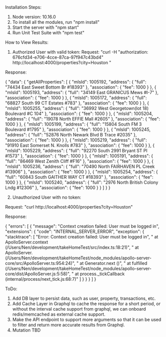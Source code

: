 
Installation Steps:

1. Node version: 10.16.0
2. To install all the modules, run "npm install"
3. Start the server with  "npm start"
4. Run Unit Test Suite with "npm test"

How to View Results:

1. Authorized User with valid token:
Request:
  "curl -H "authorization: 676cfd34-e706-4cce-87ca-97f947c43bd4" http://localhost:4000/properties\?city\=Houston "

Response:

{
    "data": {
        "getAllProperties": [
            {
                "mlsId": 1005192,
                "address": {
                    "full": "74434 East Sweet Bottom Br #18393"
                },
                "association": {
                    "fee": 1000
                }
            },
            {
                "mlsId": 1005193,
                "address": {
                    "full": "34149 East GRANICUS Mews #I-7"
                },
                "association": {
                    "fee": 1000
                }
            },
            {
                "mlsId": 1005172,
                "address": {
                    "full": "68827 South 99 CT Estates #783"
                },
                "association": {
                    "fee": 1000
                }
            },
            {
                "mlsId": 1005255,
                "address": {
                    "full": "36992 West Georgetown(lot 18) Boulevard #C 104"
                },
                "association": {
                    "fee": 1000
                }
            },
            {
                "mlsId": 1005204,
                "address": {
                    "full": "19078 North EFFIE Mall #2605"
                },
                "association": {
                    "fee": 1000
                }
            },
            {
                "mlsId": 1005199,
                "address": {
                    "full": "15804 South FM 3 Boulevard #1795"
                },
                "association": {
                    "fee": 1000
                }
            },
            {
                "mlsId": 1005245,
                "address": {
                    "full": "52876 North Newark Blvd B Trace #2035"
                },
                "association": {
                    "fee": 1000
                }
            },
            {
                "mlsId": 1005219,
                "address": {
                    "full": "91910 East Somerset N. Knolls #783"
                },
                "association": {
                    "fee": 1000
                }
            },
            {
                "mlsId": 1005229,
                "address": {
                    "full": "92270 South 2991 Bryant ST Pl #1573"
                },
                "association": {
                    "fee": 1000
                }
            },
            {
                "mlsId": 1005191,
                "address": {
                    "full": "86469 West Zenith Cliff #F16"
                },
                "association": {
                    "fee": 1000
                }
            },
            {
                "mlsId": 1005236,
                "address": {
                    "full": "70490 North FAIRHAVEN PL Creek #13906"
                },
                "association": {
                    "fee": 1000
                }
            },
            {
                "mlsId": 1005254,
                "address": {
                    "full": "60843 South GAITHER WAY CT #18393"
                },
                "association": {
                    "fee": 1000
                }
            },
            {
                "mlsId": 1005240,
                "address": {
                    "full": "2976 North British Colony Lndg #12306"
                },
                "association": {
                    "fee": 1000
                }
            }
        ]
    }
}

2. Unauthorized User with no token:

Request:
  "curl http://localhost:4000/properties\?city\=Houston"


Response:

{
    "errors": [
        {
            "message": "Context creation failed: User must be logged in",
            "extensions": {
                "code": "INTERNAL_SERVER_ERROR",
                "exception": {
                    "stacktrace": [
                        "Error: Context creation failed: User must be logged in",
                        "    at ApolloServer.context (/Users/Nen/development/takeHomeTest/src/index.ts:18:21)",
                        "    at ApolloServer.<anonymous> (/Users/Nen/development/takeHomeTest/node_modules/apollo-server-core/src/ApolloServer.ts:954:24)",
                        "    at Generator.next (<anonymous>)",
                        "    at fulfilled (/Users/Nen/development/takeHomeTest/node_modules/apollo-server-core/dist/ApolloServer.js:5:58)",
                        "    at process._tickCallback (internal/process/next_tick.js:68:7)"
                    ]
                }
            }
        }
    ]
}


ToDo:
1. Add DB layer to persist data, such as user, property, transactions, etc.
2. Add Cache Layer in Graphql to cache the response for a short period, or without the interval cache support from graphql, we can onboard redis/memcached as external cache support.
3. Make the API endpoint to support more arguments so that it can be used to filter and return more accurate results from Graphql.
4. Mutation TBD


